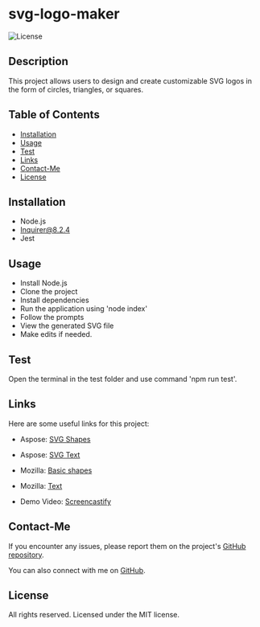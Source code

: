 # svg-logo-maker

![License](https://img.shields.io/badge/License-MIT-blue.svg)

## Description

This project allows users to design and create customizable SVG logos in the form of circles, triangles, or squares.

## Table of Contents

- [Installation](#installation)
- [Usage](#usage)
- [Test](#test)
- [Links](#links)
- [Contact-Me](#contact-me)
- [License](#license)

## Installation

- Node.js
- Inquirer@8.2.4
- Jest

## Usage

- Install Node.js
- Clone the project
- Install dependencies
- Run the application using 'node index'
- Follow the prompts
- View the generated SVG file
- Make edits if needed.

## Test

Open the terminal in the test folder and use command 'npm run test'.

## Links

Here are some useful links for this project:

- Aspose: [SVG Shapes](https://docs.aspose.com/svg/net/drawing-basics/svg-shapes/)
- Aspose: [SVG Text](https://docs.aspose.com/svg/net/drawing-basics/svg-text/)
- Mozilla: [Basic shapes](https://developer.mozilla.org/en-US/docs/Web/SVG/Tutorial/Basic_Shapes)
- Mozilla: [Text](https://developer.mozilla.org/en-US/docs/Web/SVG/Element/text)

- Demo Video: [Screencastify](https://drive.google.com/file/d/1SbXZdxW61a0H6FDFgjg9alU9alMMkXem/view)

## Contact-Me

If you encounter any issues, please report them on the project's [GitHub repository](https://github.com/Clkwong3/svg-logo-maker).

You can also connect with me on [GitHub](https://github.com/Clkwong3).

## License

All rights reserved. Licensed under the MIT license.

